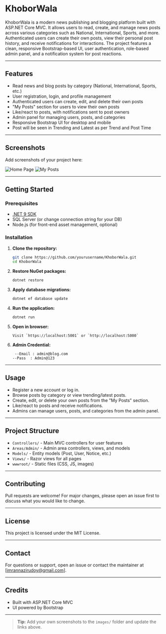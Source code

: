 

# KhoborWala

KhoborWala is a modern news publishing and blogging platform built with ASP.NET Core MVC. It allows users to read, create, and manage news posts across various categories such as National, International, Sports, and more. Authenticated users can create their own posts, view their personal post history, and receive notifications for interactions. The project features a clean, responsive Bootstrap-based UI, user authentication, role-based admin panel, and a notification system for post reactions.

---

## Features
- Read news and blog posts by category (National, International, Sports, etc.)
- User registration, login, and profile management
- Authenticated users can create, edit, and delete their own posts
- "My Posts" section for users to view their own posts
- Like/react to posts, with notifications sent to post owners
- Admin panel for managing users, posts, and categories
- Responsive Bootstrap UI for desktop and mobile
- Post will be seen in Trending and Latest as per Trend and Post Time

---

## Screenshots
Add screenshots of your project here:

![Home Page](images/homepage.png)
![My Posts](images/myposts.png)

---

## Getting Started

### Prerequisites
- [.NET 9 SDK](https://dotnet.microsoft.com/en-us/download/dotnet/9.0)
- SQL Server (or change connection string for your DB)
- Node.js (for front-end asset management, optional)

### Installation
1. **Clone the repository:**
   ```bash
   git clone https://github.com/yourusername/KhoborWala.git
   cd KhoborWala
   ```
2. **Restore NuGet packages:**
   ```bash
   dotnet restore
   ```
3. **Apply database migrations:**
   ```bash
   dotnet ef database update
   ```
4. **Run the application:**
   ```bash
   dotnet run
   ```
5. **Open in browser:**
      ```
   Visit `https://localhost:5001` or `http://localhost:5000`
      ```


7. **Admin Credential:**
   ```
    --Email : admin@blog.com
   --Pass  : Admin@123
   ```
---

## Usage
- Register a new account or log in.
- Browse posts by category or view trending/latest posts.
- Create, edit, or delete your own posts from the "My Posts" section.
- Like/react to posts and receive notifications.
- Admins can manage users, posts, and categories from the admin panel.

---

## Project Structure
- `Controllers/` - Main MVC controllers for user features
- `Areas/Admin/` - Admin area controllers, views, and models
- `Models/` - Entity models (Post, User, Notice, etc.)
- `Views/` - Razor views for all pages
- `wwwroot/` - Static files (CSS, JS, images)

---

## Contributing
Pull requests are welcome! For major changes, please open an issue first to discuss what you would like to change.

---

## License
This project is licensed under the MIT License.

---

## Contact
For questions or support, open an issue or contact the maintainer at [imrannazirudoy@gmail.com].

---

## Credits
- Built with ASP.NET Core MVC
- UI powered by Bootstrap

---

> **Tip:** Add your own screenshots to the `images/` folder and update the links above.
